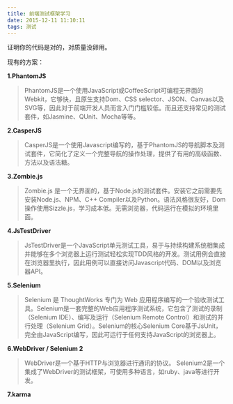```yaml
---
title: 前端测试框架学习
date: 2015-12-11 11:10:11
tags: 测试
---
```


证明你的代码是对的，对质量没卵用。

<!-- more -->
现有的方案：

**1.PhantomJS**
>PhantomJS是一个使用JavaScript或CoffeeScript可编程无界面的Webkit，它够快，且原生支持Dom、CSS
selector、JSON、Canvas以及SVG等，因此对于前端开发人员而言入门门槛较低。而且还支持常见的测试套件，如Jasmine、QUnit、Mocha等等。

**2.CasperJS**
>CasperJS是一个使用Javascript编写的，基于PhantomJS的导航脚本及测试套件，它简化了定义一个完整导航的操作处理，提供了有用的高级函数、方法以及语法糖。

**3.Zombie.js**
>Zombie.js 是一个无界面的，基于Node.js的测试套件。安装它之前需要先安装Node.js、NPM、C++
Compiler以及Python。语法风格很友好，Dom操作使用Sizzle.js，学习成本低。无需浏览器，代码运行在模拟的环境里面。

**4.JsTestDriver**
>JsTestDriver是一个JavaScript单元测试工具，易于与持续构建系统相集成并能够在多个浏览器上运行测试轻松实现TDD风格的开发。测试用例会直接在浏览器里执行，因此用例可以直接访问Javascript代码、DOM以及浏览器API。

**5.Selenium**
>Selenium 是 ThoughtWorks 专门为 Web
应用程序编写的一个验收测试工具。Selenium是一套完整的Web应用程序测试系统，它包含了测试的录制（Selenium
IDE）、编写及运行（Selenium Remote Control）和测试的并行处理（Selenium
Grid）。Selenium的核心Selenium
Core基于JsUnit，完全由JavaScript编写，因此可运行于任何支持JavaScript的浏览器上。  

**6.WebDriver / Selenium 2**
>WebDriver是一个基于HTTP与浏览器进行通讯的协议。
Selenium2是一个集成了WebDriver的测试框架，可使用多种语言，如ruby、java等进行开发。

**7.karma**
